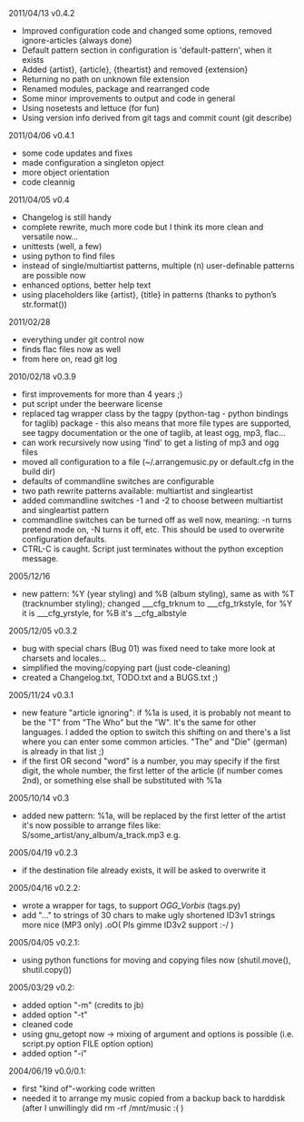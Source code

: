 2011/04/13 v0.4.2

* Improved configuration code and changed some options, removed ignore-articles (always done)
* Default pattern section in configuration is 'default-pattern', when it exists
* Added {artist}, {article}, {theartist} and removed {extension}
* Returning no path on unknown file extension
* Renamed modules, package and rearranged code
* Some minor improvements to output and code in general
* Using nosetests and lettuce (for fun)
* Using version info derived from git tags and commit count (git describe)

2011/04/06 v0.4.1

* some code updates and fixes
* made configuration a singleton opject
* more object orientation
* code cleannig

2011/04/05 v0.4

* Changelog is still handy
* complete rewrite, much more code but I think its more clean and versatile now…
* unittests (well, a few)
* using python to find files
* instead of single/multiartist patterns, multiple (n) user-definable 
  patterns are possible now
* enhanced options, better help text
* using placeholders like {artist}, {title} in patterns (thanks to python’s str.format())

2011/02/28 

* everything under git control now
* finds flac files now as well
* from here on, read git log

2010/02/18 v0.3.9

* first improvements for more than 4 years ;)
* put script under the beerware license
* replaced tag wrapper class by the tagpy (python-tag - python bindings
  for taglib) package - this also means that more file types are supported, see tagpy
  documentation or the one of taglib, at least ogg, mp3, flac...
* can work recursively now using 'find' to get a listing of mp3 and ogg files
* moved all configuration to a file (~/.arrangemusic.py or default.cfg in the build dir)
* defaults of commandline switches are configurable
* two path rewrite patterns available: multiartist and singleartist
* added commandline switches -1 and -2 to choose between multiartist and
  singleartist pattern
* commandline switches can be turned off as well now, meaning: -n turns pretend
  mode on, -N turns it off, etc. This should be used to overwrite configuration
  defaults.
* CTRL-C is caught. Script just terminates without the python exception
  message.

2005/12/16

* new pattern: %Y (year styling) and %B (album styling), same as with %T (tracknumber styling); 
  changed ___cfg_trknum to ___cfg_trkstyle, for %Y it is ___cfg_yrstyle, for %B it's __cfg_albstyle

2005/12/05 v0.3.2

* bug with special chars (Bug 01) was fixed
  need to take more look at charsets and locales...
* simplified the moving/copying part (just code-cleaning)
* created a Changelog.txt, TODO.txt and a BUGS.txt ;)

2005/11/24 v0.3.1

* new feature "article ignoring": if %1a is used, it is probably not meant to be the "T"
  from "The Who" but the "W". It's the same for other languages. I added the option
  to switch this shifting on and there's a list where you can enter some common articles.
  "The" and "Die" (german) is already in that list ;)
* if the first OR second "word" is a number, you may specify if the first digit, the whole
  number, the first letter of the article (if number comes 2nd), or something else shall be substituted
  with %1a

2005/10/14 v0.3

* added new pattern: %1a, will be replaced by the first letter of the artist
  it's now possible to arrange files like: S/some_artist/any_album/a_track.mp3 e.g.

2005/04/19 v0.2.3

* if the destination file already exists, it will be asked to overwrite it

2005/04/16 v0.2.2:

* wrote a wrapper for tags, to support _OGG_Vorbis_ (tags.py)
* add "..." to strings of 30 chars to make ugly shortened ID3v1 strings more nice (MP3 only)
  .oO( Pls gimme ID3v2 support :-/ )

2005/04/05 v0.2.1:

* using python functions for moving and copying files now (shutil.move(), shutil.copy()) 

2005/03/29 v0.2:

* added option "-m" (credits to jb)
* added option "-t" 
* cleaned code
* using gnu_getopt now -> mixing of argument and options is possible (i.e. script.py option FILE option option)
* added option "-i"

2004/06/19 v0.0/0.1:

* first "kind of"-working code written
* needed it to arrange my music copied from a backup back to harddisk
  (after I unwillingly did rm -rf /mnt/music :( )
  
